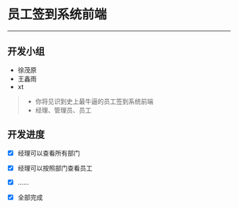 # 员工签到系统前端

------
## 开发小组
* 徐茂原
* 王鑫雨
* xt
> * 你将见识到史上最牛逼的员工签到系统前端
> * 经理、管理员、员工


## 开发进度
- [x] 经理可以查看所有部门
- [x] 经理可以按照部门查看员工
- [x] ……
- [x] 全部完成


